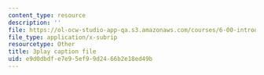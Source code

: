 ```yaml
---
content_type: resource
description: ''
file: https://ol-ocw-studio-app-qa.s3.amazonaws.com/courses/6-00-introduction-to-computer-science-and-programming-fall-2008/e9d0dbdfe7e95ef99d2466b2e18ed49b_raTzkzML31w.vtt
file_type: application/x-subrip
resourcetype: Other
title: 3play caption file
uid: e9d0dbdf-e7e9-5ef9-9d24-66b2e18ed49b
---
```

